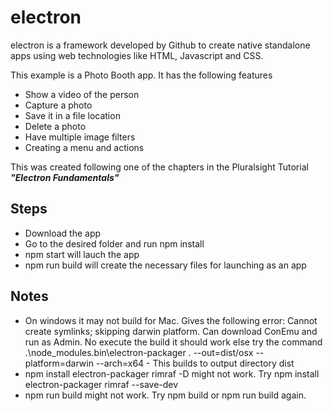 # electron

electron is a framework developed by Github to create native standalone apps using web technologies like HTML, Javascript and CSS.

This example is a Photo Booth app. It has the following features
- Show a video of the person
- Capture a photo
- Save it in a file location
- Delete a photo
- Have multiple image filters
- Creating a menu and actions

This was created following one of the chapters in the Pluralsight Tutorial **_"Electron Fundamentals"_**

## Steps
- Download the app
- Go to the desired folder and run npm install
- npm start will lauch the app
- npm run build will create the necessary files for launching as an app

## Notes
- On windows it may not build for Mac. Gives the following error: Cannot create symlinks; skipping darwin platform.
  Can download ConEmu and run as Admin. No execute the build it should work else try the command
  .\node_modules\.bin\electron-packager . --out=dist/osx --platform=darwin --arch=x64 - This builds to output directory dist
- npm install electron-packager rimraf -D might not work. Try npm install electron-packager rimraf --save-dev
- npm run build might not work. Try npm build or npm run build again.
